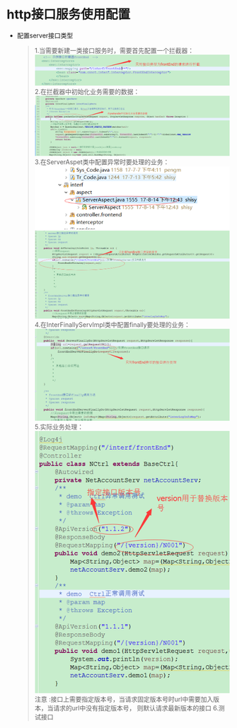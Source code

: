 # http接口服务使用配置

* 配置server接口类型
  > 1.当需要新建一类接口服务时，需要首先配置一个拦截器：  
  > ![](/assets/httplangjieqipeizhi.png)  
  > 2.在拦截器中初始化业务需要的数据：  
  > ![](/assets/interceptor.png)
  > 3.在ServerAspet类中配置异常时要处理的业务：
  > ![](/assets/serverAspet.png)
  > ![](/assets/httpyichangchuli.png)
  > 4.在InterFinallyServImpl类中配置finally要处理的业务：
  >![](/assets/httpfinallydo.png)
  > 5.实际业务处理：
  >![](/assets/httpversion.png)
  > 注意 :接口上需要指定版本号，当请求固定版本号时url中需要加入版本，当请求的url中没有指定版本号，
  > 则默认请求最新版本的接口
  >6.测试接口
